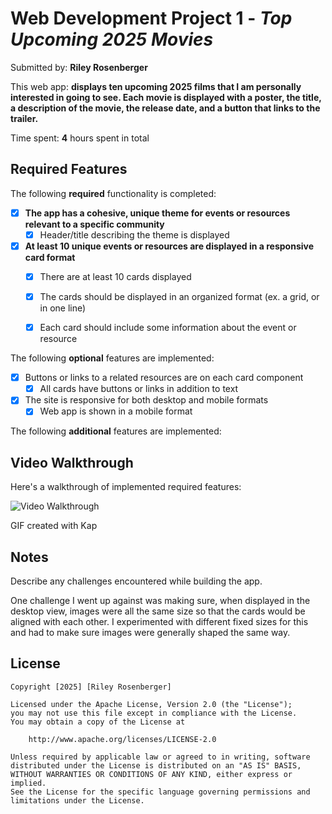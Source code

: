 # Web Development Project 1 - *Top Upcoming 2025 Movies*

Submitted by: **Riley Rosenberger**

This web app: **displays ten upcoming 2025 films that I am personally interested in going to see. Each movie is displayed with a poster, the title, a description of the movie, the release date, and a button that links to the trailer.**

Time spent: **4** hours spent in total

## Required Features

The following **required** functionality is completed:

- [x] **The app has a cohesive, unique theme for events or resources relevant to a specific community**
  - [x] Header/title describing the theme is displayed
- [x] **At least 10 unique events or resources are displayed in a responsive card format**
  - [x] There are at least 10 cards displayed 
  - [x] The cards should be displayed in an organized format (ex. a grid, or in one line)
  - [x] Each card should include some information about the event or resource


The following **optional** features are implemented:

- [x] Buttons or links to a related resources are on each card component
  - [x] All cards have buttons or links in addition to text
- [x] The site is responsive for both desktop and mobile formats
  - [x] Web app is shown in a mobile format

The following **additional** features are implemented:

## Video Walkthrough

Here's a walkthrough of implemented required features:

<img src='https://media4.giphy.com/media/v1.Y2lkPTc5MGI3NjExcXNqYXVmeGF6emQxMGx3bnZpYW9wbnlmeTJzbWFsaG94cXg5em9hcCZlcD12MV9pbnRlcm5hbF9naWZfYnlfaWQmY3Q9Zw/ukKSiOLuYT92sjYAf8/giphy.gif' title='Video Walkthrough' width='' alt='Video Walkthrough' />

<!-- Replace this with whatever GIF tool you used! -->
GIF created with Kap 

## Notes

Describe any challenges encountered while building the app.

One challenge I went up against was making sure, when displayed in the desktop view, images were all the same size so that the cards would be aligned with each other. I experimented with different fixed sizes for this and had to make sure images were generally shaped the same way.

## License

    Copyright [2025] [Riley Rosenberger]

    Licensed under the Apache License, Version 2.0 (the "License");
    you may not use this file except in compliance with the License.
    You may obtain a copy of the License at

        http://www.apache.org/licenses/LICENSE-2.0

    Unless required by applicable law or agreed to in writing, software
    distributed under the License is distributed on an "AS IS" BASIS,
    WITHOUT WARRANTIES OR CONDITIONS OF ANY KIND, either express or implied.
    See the License for the specific language governing permissions and
    limitations under the License.
